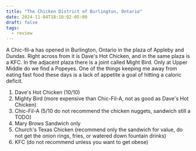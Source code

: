 ```yaml
---
title: "The Chicken District of Burlington, Ontario"
date: 2024-11-04T18:10:02-05:00
draft: false
tags:
  - review
---
```


A Chic-fil-a has opened in Burlington, Ontario in the plaza of Appleby and Dundas. Right across from it is Dave's Hot Chicken, and in the same plaza is a KFC. In the adjacent plaza there is a joint called Might Bird. Only at Upper Middle do we find a Popeyes. One of the things keeping me away from eating fast food these days is a lack of appetite a goal of hitting a caloric deficit.

1. Dave's Hot Chicken (10/10)
2. Mighty Bird (more expensive than Chic-Fil-A, not as good as Dave's Hot Chicken)
3. Chic-Fil-A (5/10 do not recommend the chicken nuggets, sandwich still a TODO)
4. Mary Brows Sandwich only
5. Church's Texas Chicken (recommend only the sandwich for value, do not get the onion rings, fries, or watered down fountain drinks)
6. KFC (do not recommend unless you want to get obese)
